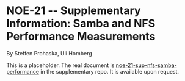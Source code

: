 # NOE-21 -- Supplementary Information: Samba and NFS Performance Measurements
By Steffen Prohaska, Uli Homberg
<!--@@VERSIONINC@@-->

This is a placeholder.  The real document is
[noe-21-sup-nfs-samba-performance](./../../../noe-sup/noes/noe-21/noe-21-sup-nfs-samba-performance.md)
in the supplementary repo.  It is available upon request.
